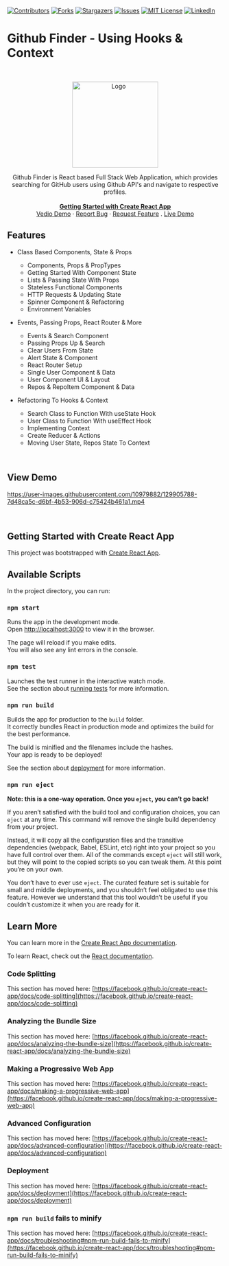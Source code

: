 [![Contributors][contributors-shield]][contributors-url]
[![Forks][forks-shield]][forks-url]
[![Stargazers][stars-shield]][stars-url]
[![Issues][issues-shield]][issues-url]
[![MIT License][license-shield]][license-url]
[![LinkedIn][linkedin-shield]][linkedin-url]

# Github Finder - Using Hooks & Context

<!-- PROJECT LOGO -->
<br />
<p align="center">
  <a href="https://github.com/usama-mahmood/Github-Finder">
    <img src="https://user-images.githubusercontent.com/10979882/129904986-b454121e-62b1-4073-8fbd-e9ceafa352cc.png" alt="Logo" width="200"  >
  </a>
   <p align="center">
    Github Finder is React based Full Stack Web Application, which provides searching for GitHub users using Github API's and navigate to respective profiles.
    <br />
      <br />
    <a href="#getting-started-with-create-react-app"><strong>Getting Started with Create React App</strong></a>
    <br />
    <a href="#view-demo">Vedio Demo</a>
    ·
    <a href="https://github.com/usama-mahmood/Github-Finder">Report Bug</a>
    ·
    <a href="https://github.com/usama-mahmood/Github-Finder/issues">Request Feature</a>
     .
     <a href="https://usama-github-finder.netlify.app/">Live Demo</a>
  </p>
</p>

## Features
* Class Based Components, State & Props
  * Components, Props & PropTypes
  * Getting Started With Component State
  * Lists & Passing State With Props
  * Stateless Functional Components
  * HTTP Requests & Updating State
  * Spinner Component & Refactoring
  * Environment Variables


* Events, Passing Props, React Router & More
  * Events & Search Component
  * Passing Props Up & Search
  * Clear Users From State
  * Alert State & Component
  * React Router Setup
  * Single User Component & Data
  * User Component UI & Layout
  * Repos & RepoItem Component & Data
* Refactoring To Hooks & Context
  * Search Class to Function With useState Hook
  * User Class to Function With useEffect Hook
  * Implementing Context
  * Create Reducer & Actions
  * Moving User State, Repos State To Context
<br>

## View Demo 
  https://user-images.githubusercontent.com/10979882/129905788-7d48ca5c-d6bf-4b53-906d-c75424b461a1.mp4
<!-- MARKDOWN LINKS & IMAGES -->
<!-- https://www.markdownguide.org/basic-syntax/#reference-style-links -->
[contributors-shield]:https://img.shields.io/github/contributors/usama-mahmood/Dental-Valet.svg?style=for-the-badge
[contributors-url]: https://github.com/usama-mahmood/Dental-Valet/graphs/contributors
[forks-shield]: https://img.shields.io/github/forks/usama-mahmood/Dental-Valet.svg?style=for-the-badge
[forks-url]: https://github.com/usama-mahmood/Dental-Valet/network/members
[stars-shield]: https://img.shields.io/github/stars/usama-mahmood/Dental-Valet.svg?style=for-the-badge
[stars-url]: https://github.com/usama-mahmood/Dental-Valet/stargazers
[issues-shield]: https://img.shields.io/github/issues/usama-mahmood/Dental-Valet.svg?style=for-the-badge
[issues-url]: https://github.com/usama-mahmood/Dental-Valet/issues
[license-shield]: https://img.shields.io/github/license/usama-mahmood/Dental-Valet.svg?style=for-the-badge
[license-url]: https://github.com/usama-mahmood/Dental-Valet/blob/main/LICENSE
[linkedin-shield]: https://img.shields.io/badge/-LinkedIn-black.svg?style=for-the-badge&logo=linkedin&colorB=555
[linkedin-url]: https://www.linkedin.com/in/usama-mahmood-4140b42b/
[product-screenshot]: images/screenshot.png
<br>

## Getting Started with Create React App

This project was bootstrapped with [Create React App](https://github.com/facebook/create-react-app).

## Available Scripts

In the project directory, you can run:

### `npm start`

Runs the app in the development mode.\
Open [http://localhost:3000](http://localhost:3000) to view it in the browser.

The page will reload if you make edits.\
You will also see any lint errors in the console.

### `npm test`

Launches the test runner in the interactive watch mode.\
See the section about [running tests](https://facebook.github.io/create-react-app/docs/running-tests) for more information.

### `npm run build`

Builds the app for production to the `build` folder.\
It correctly bundles React in production mode and optimizes the build for the best performance.

The build is minified and the filenames include the hashes.\
Your app is ready to be deployed!

See the section about [deployment](https://facebook.github.io/create-react-app/docs/deployment) for more information.

### `npm run eject`

**Note: this is a one-way operation. Once you `eject`, you can’t go back!**

If you aren’t satisfied with the build tool and configuration choices, you can `eject` at any time. This command will remove the single build dependency from your project.

Instead, it will copy all the configuration files and the transitive dependencies (webpack, Babel, ESLint, etc) right into your project so you have full control over them. All of the commands except `eject` will still work, but they will point to the copied scripts so you can tweak them. At this point you’re on your own.

You don’t have to ever use `eject`. The curated feature set is suitable for small and middle deployments, and you shouldn’t feel obligated to use this feature. However we understand that this tool wouldn’t be useful if you couldn’t customize it when you are ready for it.

## Learn More

You can learn more in the [Create React App documentation](https://facebook.github.io/create-react-app/docs/getting-started).

To learn React, check out the [React documentation](https://reactjs.org/).

### Code Splitting

This section has moved here: [https://facebook.github.io/create-react-app/docs/code-splitting](https://facebook.github.io/create-react-app/docs/code-splitting)

### Analyzing the Bundle Size

This section has moved here: [https://facebook.github.io/create-react-app/docs/analyzing-the-bundle-size](https://facebook.github.io/create-react-app/docs/analyzing-the-bundle-size)

### Making a Progressive Web App

This section has moved here: [https://facebook.github.io/create-react-app/docs/making-a-progressive-web-app](https://facebook.github.io/create-react-app/docs/making-a-progressive-web-app)

### Advanced Configuration

This section has moved here: [https://facebook.github.io/create-react-app/docs/advanced-configuration](https://facebook.github.io/create-react-app/docs/advanced-configuration)

### Deployment

This section has moved here: [https://facebook.github.io/create-react-app/docs/deployment](https://facebook.github.io/create-react-app/docs/deployment)

### `npm run build` fails to minify

This section has moved here: [https://facebook.github.io/create-react-app/docs/troubleshooting#npm-run-build-fails-to-minify](https://facebook.github.io/create-react-app/docs/troubleshooting#npm-run-build-fails-to-minify)
